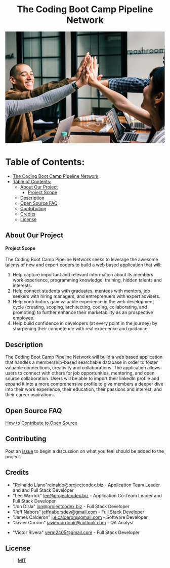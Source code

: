 <center>


# The Coding Boot Camp Pipeline Network


</center>

<p align="center">
  <img src="./images/meetupimage.jpg" width="600" title="Meet Up Image">
</p>

# Table of Contents:

- [The Coding Boot Camp Pipeline Network](#the-coding-boot-camp-pipeline-network)
- [Table of Contents:](#table-of-contents)
  - [About Our Project](#about-our-project)
    - [Project Scope](#project-scope)
  - [Description](#description)
  - [Open Source FAQ](#open-source-faq)
  - [Contributing](#contributing)
  - [Credits](#credits)
  - [License](#license)

## About Our Project

#### Project Scope

The Coding Boot Camp Pipeline Network seeks to leverage the awesome talents of new and expert coders to build a web based application that will:

1. Help capture important and relevant information about its members work experience, programming knowledge, training, hidden talents and interests.
2. Help connect students with graduates, mentees with mentors, job seekers with hiring managers, and entreprenuers with expert advisers.
3. Help contributors gain valuable experience in the web development cycle (creating, scoping, architecting, coding, collaborating, and promoting) to further enhance their marketability as an prospective employee.
4. Help build confidence in developers (at every point in the journey) by sharpening their competence with real experience and guidance.

## Description

The Coding Boot Camp Pipeline Network will build a web based application that handles a membership-based searchable database in order to foster valuable connections, creativity and collaborations. The application allows users to connect with others for job opportunities, mentoring, and open source collaboration. Users will be able to import their linkedIn profile and expand it into a more comprehensive profile to give members a deeper dive into their work experience, their education, their passions and interest, and their career aspirations.

## Open Source FAQ

[How to Contribute to Open Source](./HowToOpenSource.md)

## Contributing

Post an [issue](https://github.com/ProjectCodex/TCBC-PipelineNetwork/issues) to begin a discussion on what you feel should be added to the project.

## Credits


* "Reinaldo Llano"<reinaldo@projectcodex.biz> - Application Team Leader and and Full Stack Developer
* "Lee Warrick" <lee@projectcodex.biz> - Application Co-Team Leader and Full Stack Developer
* "Jon Disla" <jon@projectcodex.biz> - Full Stack Developer
* "Jeff Nabors" <jeffnaborsdev@gmail.com> - Full Stack Developer
* "James Calderon" <j.e.calderon@gmail.com> - Software Developer
* "Javier Carrion" <javiercarrionjr@outlook.com> - QA Analyst
- "Victor Rivera" <verm2405@gmail.com> - Full Stack Developer


## License

> [MIT](https://github.com/ProjectCodex/TCBC-PipelineNetwork/blob/master/LICENSE)
